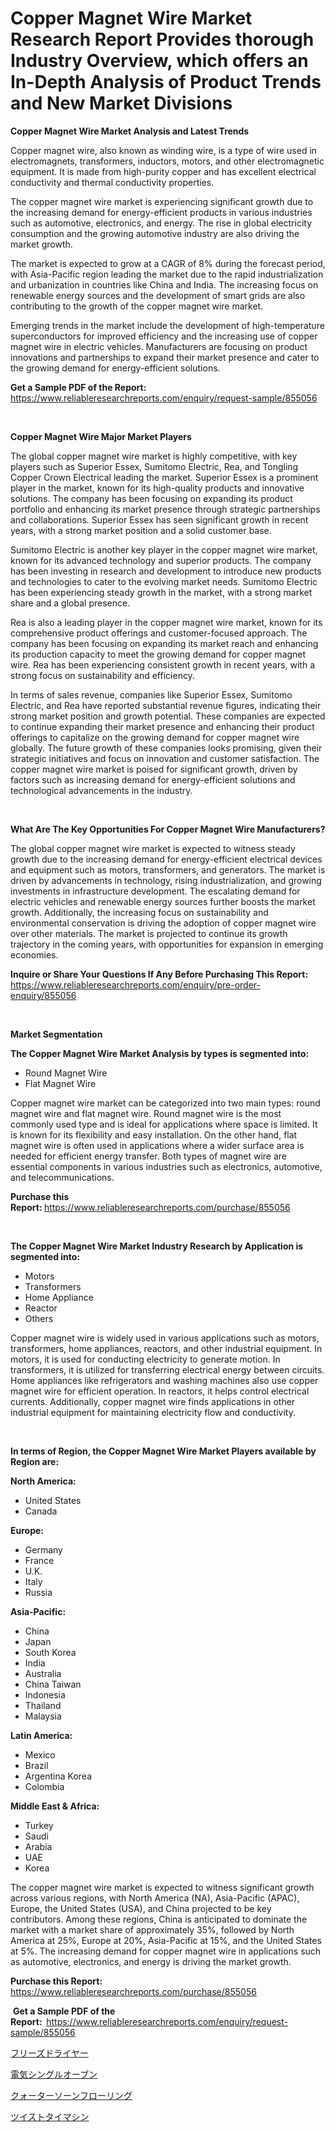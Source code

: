 <p><h1>Copper Magnet Wire Market Research Report Provides thorough Industry Overview, which offers an In-Depth Analysis of Product Trends and New Market Divisions</h1></p><p><strong>Copper Magnet Wire Market Analysis and Latest Trends</strong></p>
<p><p>Copper magnet wire, also known as winding wire, is a type of wire used in electromagnets, transformers, inductors, motors, and other electromagnetic equipment. It is made from high-purity copper and has excellent electrical conductivity and thermal conductivity properties.</p><p>The copper magnet wire market is experiencing significant growth due to the increasing demand for energy-efficient products in various industries such as automotive, electronics, and energy. The rise in global electricity consumption and the growing automotive industry are also driving the market growth.</p><p>The market is expected to grow at a CAGR of 8% during the forecast period, with Asia-Pacific region leading the market due to the rapid industrialization and urbanization in countries like China and India. The increasing focus on renewable energy sources and the development of smart grids are also contributing to the growth of the copper magnet wire market.</p><p>Emerging trends in the market include the development of high-temperature superconductors for improved efficiency and the increasing use of copper magnet wire in electric vehicles. Manufacturers are focusing on product innovations and partnerships to expand their market presence and cater to the growing demand for energy-efficient solutions.</p></p>
<p><strong>Get a Sample PDF of the Report:&nbsp;</strong> <a href="https://www.reliableresearchreports.com/enquiry/request-sample/855056">https://www.reliableresearchreports.com/enquiry/request-sample/855056</a></p>
<p>&nbsp;</p>
<p><strong>Copper Magnet Wire Major Market Players</strong></p>
<p><p>The global copper magnet wire market is highly competitive, with key players such as Superior Essex, Sumitomo Electric, Rea, and Tongling Copper Crown Electrical leading the market. Superior Essex is a prominent player in the market, known for its high-quality products and innovative solutions. The company has been focusing on expanding its product portfolio and enhancing its market presence through strategic partnerships and collaborations. Superior Essex has seen significant growth in recent years, with a strong market position and a solid customer base.</p><p>Sumitomo Electric is another key player in the copper magnet wire market, known for its advanced technology and superior products. The company has been investing in research and development to introduce new products and technologies to cater to the evolving market needs. Sumitomo Electric has been experiencing steady growth in the market, with a strong market share and a global presence.</p><p>Rea is also a leading player in the copper magnet wire market, known for its comprehensive product offerings and customer-focused approach. The company has been focusing on expanding its market reach and enhancing its production capacity to meet the growing demand for copper magnet wire. Rea has been experiencing consistent growth in recent years, with a strong focus on sustainability and efficiency.</p><p>In terms of sales revenue, companies like Superior Essex, Sumitomo Electric, and Rea have reported substantial revenue figures, indicating their strong market position and growth potential. These companies are expected to continue expanding their market presence and enhancing their product offerings to capitalize on the growing demand for copper magnet wire globally. The future growth of these companies looks promising, given their strategic initiatives and focus on innovation and customer satisfaction. The copper magnet wire market is poised for significant growth, driven by factors such as increasing demand for energy-efficient solutions and technological advancements in the industry.</p></p>
<p>&nbsp;</p>
<p><strong>What Are The Key Opportunities For Copper Magnet Wire Manufacturers?</strong></p>
<p><p>The global copper magnet wire market is expected to witness steady growth due to the increasing demand for energy-efficient electrical devices and equipment such as motors, transformers, and generators. The market is driven by advancements in technology, rising industrialization, and growing investments in infrastructure development. The escalating demand for electric vehicles and renewable energy sources further boosts the market growth. Additionally, the increasing focus on sustainability and environmental conservation is driving the adoption of copper magnet wire over other materials. The market is projected to continue its growth trajectory in the coming years, with opportunities for expansion in emerging economies.</p></p>
<p><strong>Inquire or Share Your Questions If Any Before Purchasing This Report:</strong> <a href="https://www.reliableresearchreports.com/enquiry/pre-order-enquiry/855056">https://www.reliableresearchreports.com/enquiry/pre-order-enquiry/855056</a></p>
<p>&nbsp;</p>
<p><strong>Market Segmentation</strong></p>
<p><strong>The Copper Magnet Wire Market Analysis by types is segmented into:</strong></p>
<p><ul><li>Round Magnet Wire</li><li>Flat Magnet Wire</li></ul></p>
<p><p>Copper magnet wire market can be categorized into two main types: round magnet wire and flat magnet wire. Round magnet wire is the most commonly used type and is ideal for applications where space is limited. It is known for its flexibility and easy installation. On the other hand, flat magnet wire is often used in applications where a wider surface area is needed for efficient energy transfer. Both types of magnet wire are essential components in various industries such as electronics, automotive, and telecommunications.</p></p>
<p><strong>Purchase this Report:&nbsp;</strong><a href="https://www.reliableresearchreports.com/purchase/855056">https://www.reliableresearchreports.com/purchase/855056</a></p>
<p>&nbsp;</p>
<p><strong>The Copper Magnet Wire Market Industry Research by Application is segmented into:</strong></p>
<p><ul><li>Motors</li><li>Transformers</li><li>Home Appliance</li><li>Reactor</li><li>Others</li></ul></p>
<p><p>Copper magnet wire is widely used in various applications such as motors, transformers, home appliances, reactors, and other industrial equipment. In motors, it is used for conducting electricity to generate motion. In transformers, it is utilized for transferring electrical energy between circuits. Home appliances like refrigerators and washing machines also use copper magnet wire for efficient operation. In reactors, it helps control electrical currents. Additionally, copper magnet wire finds applications in other industrial equipment for maintaining electricity flow and conductivity.</p></p>
<p>&nbsp;</p>
<p><strong>In terms of Region, the Copper Magnet Wire Market Players available by Region are:</strong></p>
<p>
    <p> <strong> North America: </strong>
        <ul>
            <li>United States</li>
            <li>Canada</li>
        </ul>
        </p> 
    <p> <strong> Europe: </strong>
        <ul>
            <li>Germany</li>
            <li>France</li>
            <li>U.K.</li>
            <li>Italy</li>
            <li>Russia</li>
        </ul>
        </p> 
    <p> <strong> Asia-Pacific: </strong>
        <ul>
            <li>China</li>
            <li>Japan</li>
            <li>South Korea</li>
            <li>India</li>
            <li>Australia</li>
            <li>China Taiwan</li>
            <li>Indonesia</li>
            <li>Thailand</li>
            <li>Malaysia</li>
        </ul>
        </p> 
    <p> <strong> Latin America: </strong>
        <ul>
            <li>Mexico</li>
            <li>Brazil</li>
            <li>Argentina Korea</li>
            <li>Colombia</li>
        </ul>
        </p> 
    <p> <strong> Middle East & Africa: </strong>
        <ul>
            <li>Turkey</li>
            <li>Saudi</li>
            <li>Arabia</li>
            <li>UAE</li>
            <li>Korea</li>
        </ul>
    </p>
    </p>
<p><p>The copper magnet wire market is expected to witness significant growth across various regions, with North America (NA), Asia-Pacific (APAC), Europe, the United States (USA), and China projected to be key contributors. Among these regions, China is anticipated to dominate the market with a market share of approximately 35%, followed by North America at 25%, Europe at 20%, Asia-Pacific at 15%, and the United States at 5%. The increasing demand for copper magnet wire in applications such as automotive, electronics, and energy is driving the market growth.</p></p>
<p><strong>Purchase this Report: </strong><a href="https://www.reliableresearchreports.com/purchase/855056">https://www.reliableresearchreports.com/purchase/855056</a></p>
<p>&nbsp;<strong>Get a Sample PDF of the Report:&nbsp;&nbsp;</strong><a href="https://www.reliableresearchreports.com/enquiry/request-sample/855056">https://www.reliableresearchreports.com/enquiry/request-sample/855056</a></p>
<p><strong></strong></p>
<p><p><a href="https://medium.com/@joanne.scott9078/%E5%87%8D%E7%B5%90%E4%B9%BE%E7%87%A5%E6%A9%9F%E5%B8%82%E5%A0%B4%E8%A6%8F%E6%A8%A1-cagr-%E3%83%88%E3%83%AC%E3%83%B3%E3%83%89-2024-2030-24b367fe564c">フリーズドライヤー</a></p><p><a href="https://medium.com/@davidowell8/%E9%9B%BB%E6%B0%97%E3%82%B7%E3%83%B3%E3%82%B0%E3%83%AB%E3%82%AA%E3%83%BC%E3%83%96%E3%83%B3%E5%B8%82%E5%A0%B4%E5%88%86%E6%9E%90-%E3%81%9D%E3%81%AEcagr-%E5%B8%82%E5%A0%B4%E3%82%BB%E3%82%B0%E3%83%A1%E3%83%B3%E3%83%86%E3%83%BC%E3%82%B7%E3%83%A7%E3%83%B3-%E3%81%8A%E3%82%88%E3%81%B3%E3%82%B0%E3%83%AD%E3%83%BC%E3%83%90%E3%83%AB%E7%94%A3%E6%A5%AD%E6%A6%82%E8%A6%81-6c65a870cf9c">電気シングルオーブン</a></p><p><a href="https://medium.com/@nayelibosco2023/%E5%9B%9B%E5%8D%8A%E6%9C%9F%E3%82%BD%E3%83%BC%E3%83%B3%E3%83%95%E3%83%AD%E3%83%BC%E3%83%AA%E3%83%B3%E3%82%B0%E5%B8%82%E5%A0%B4%E3%83%A1%E3%83%88%E3%83%AA%E3%82%AF%E3%82%B9%E3%81%AE%E3%83%87%E3%82%B3%E3%83%BC%E3%83%87%E3%82%A3%E3%83%B3%E3%82%B0-%E5%B8%82%E5%A0%B4%E3%82%B7%E3%82%A7%E3%82%A2-%E3%83%88%E3%83%AC%E3%83%B3%E3%83%89-%E6%88%90%E9%95%B7%E3%83%91%E3%82%BF%E3%83%BC%E3%83%B3-4d7d56d98e84">クォーターソーンフローリング</a></p><p><a href="https://medium.com/@mad.jake/%E3%83%84%E3%82%A4%E3%82%B9%E3%83%88%E3%82%BF%E3%82%A4%E6%A9%9F%E5%B8%82%E5%A0%B4%E5%8B%95%E5%90%91%E3%81%8A%E3%82%88%E3%81%B3%E5%B8%82%E5%A0%B4%E5%88%86%E6%9E%90-2024%E5%B9%B4%E3%81%8B%E3%82%892031%E5%B9%B4%E3%81%BE%E3%81%A7%E3%81%AE%E4%BA%88%E6%B8%AC-9cca11ae1ea0">ツイストタイマシン</a></p></p>